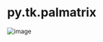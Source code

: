 # py.tk.palmatrix
![image](https://github.com/user-attachments/assets/8d2c37e1-1290-4ed2-88ae-b033d32ca2b2)
